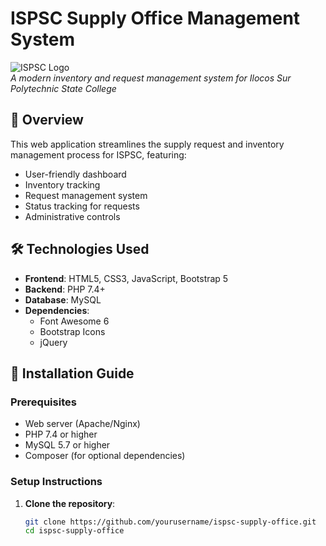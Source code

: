 # ISPSC Supply Office Management System

![ISPSC Logo](https://via.placeholder.com/150x50?text=ISPSC+Logo)  
*A modern inventory and request management system for Ilocos Sur Polytechnic State College*

## 📌 Overview
This web application streamlines the supply request and inventory management process for ISPSC, featuring:
- User-friendly dashboard
- Inventory tracking
- Request management system
- Status tracking for requests
- Administrative controls

## 🛠️ Technologies Used
- **Frontend**: HTML5, CSS3, JavaScript, Bootstrap 5
- **Backend**: PHP 7.4+
- **Database**: MySQL
- **Dependencies**: 
  - Font Awesome 6
  - Bootstrap Icons
  - jQuery

## 🚀 Installation Guide

### Prerequisites
- Web server (Apache/Nginx)
- PHP 7.4 or higher
- MySQL 5.7 or higher
- Composer (for optional dependencies)

### Setup Instructions
1. **Clone the repository**:
   ```bash
   git clone https://github.com/yourusername/ispsc-supply-office.git
   cd ispsc-supply-office
